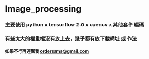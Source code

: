 # Image_processing

### 主要使用 python x tensorflow 2.0 x opencv x 其他套件 編碼
### 有些太大的權重檔沒有放上去，幾乎都有放下載網址 或 作法
#### 如果不行再連繫我 ordersams@gmail.com
